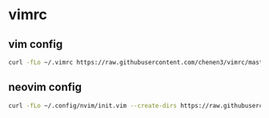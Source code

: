 # vimrc

## vim config

```sh
curl -fLo ~/.vimrc https://raw.githubusercontent.com/chenen3/vimrc/master/vimrc
```

## neovim config

```sh
curl -fLo ~/.config/nvim/init.vim --create-dirs https://raw.githubusercontent.com/chenen3/vimrc/master/init.vim
```
